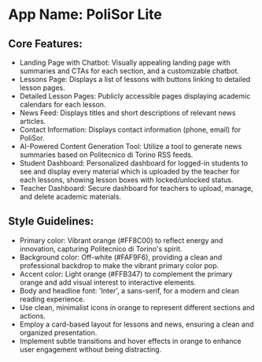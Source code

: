 # **App Name**: PoliSor Lite

## Core Features:

- Landing Page with Chatbot: Visually appealing landing page with summaries and CTAs for each section, and a customizable chatbot.
- Lessons Page: Displays a list of lessons with buttons linking to detailed lesson pages.
- Detailed Lesson Pages: Publicly accessible pages displaying academic calendars for each lesson.
- News Feed: Displays titles and short descriptions of relevant news articles.
- Contact Information: Displays contact information (phone, email) for PoliSor.
- AI-Powered Content Generation Tool: Utilize a tool to generate news summaries based on Politecnico di Torino RSS feeds.
- Student Dashboard: Personalized dashboard for logged-in students to see and display every material which is uploaded by the teacher for each lessons, showing lesson boxes with locked/unlocked status.
- Teacher Dashboard: Secure dashboard for teachers to upload, manage, and delete academic materials.

## Style Guidelines:

- Primary color: Vibrant orange (#FF8C00) to reflect energy and innovation, capturing Politecnico di Torino's spirit.
- Background color: Off-white (#FAF9F6), providing a clean and professional backdrop to make the vibrant primary color pop.
- Accent color: Light orange (#FFB347) to complement the primary orange and add visual interest to interactive elements.
- Body and headline font: 'Inter', a sans-serif, for a modern and clean reading experience.
- Use clean, minimalist icons in orange to represent different sections and actions.
- Employ a card-based layout for lessons and news, ensuring a clean and organized presentation.
- Implement subtle transitions and hover effects in orange to enhance user engagement without being distracting.